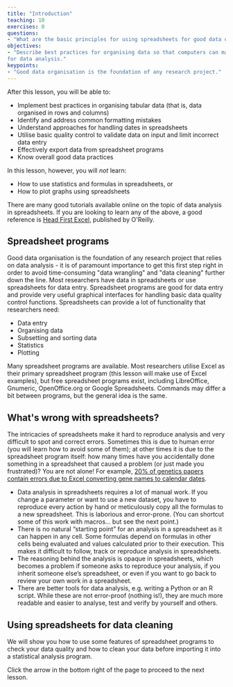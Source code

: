 ```yaml
---
title: "Introduction"
teaching: 10
exercises: 0
questions:
- "What are the basic principles for using spreadsheets for good data organisation?"
objectives:
- "Describe best practices for organising data so that computers can make the best use of it
for data analysis."
keypoints:
- "Good data organisation is the foundation of any research project."
---
```


After this lesson, you will be able to:

* Implement best practices in organising tabular data (that is, data organised in rows and columns)
* Identify and address common formatting mistakes
* Understand approaches for handling dates in spreadsheets
* Utilise basic quality control to validate data on input and limit incorrect data entry
* Effectively export data from spreadsheet programs
* Know overall good data practices

In this lesson, however, you will *not* learn:
- How to use statistics and formulas in spreadsheets, or
- How to plot graphs using spreadsheets

There are many good tutorials available online on the topic of data analysis in spreadsheets. If you are looking
to learn any of the above, a good reference is [Head First Excel](https://www.amazon.com/Head-First-Excel-learners-spreadsheets/dp/0596807694/ref=sr_1_1?ie=UTF8&qid=1491594584&sr=8-1&keywords=head+first+excel), published by O'Reilly.

## Spreadsheet programs

Good data organisation is the foundation of any research project that relies on data analysis - it is of paramount
importance to get this first step right in order to avoid time-consuming "data wrangling" and "data cleaning"
further down the line. Most researchers have data in spreadsheets or use spreadsheets for data entry. Spreadsheet programs are good for data
entry and provide very useful graphical interfaces for handling basic data quality control functions. Spreadsheets can provide a lot of functionality that researchers need:

- Data entry
- Organising data
- Subsetting and sorting data
- Statistics
- Plotting

Many spreadsheet programs are available. Most researchers utilise Excel as their primary spreadsheet program (this
lesson will make use of Excel examples), but free spreadsheet programs exist, including LibreOffice,
Gnumeric, OpenOffice.org or Google Spreadsheets. Commands may differ a bit between programs, but the general idea
is the same.

## What's wrong with spreadsheets?

The intricacies of spreadsheets make it hard to reproduce analysis and very difficult to
spot and correct errors. Sometimes this is due to human error (you will learn how to avoid some of them);
at other times it is due to the spreadsheet program itself: how many times have you accidentally done something in
a spreadsheet that caused a problem (or just made you frustrated)? You are not alone! For example,
[20% of genetics papers contain errors due to Excel converting gene names to calendar dates](https://www.theverge.com/2020/8/6/21355674/human-genes-rename-microsoft-excel-misreading-dates).

* Data analysis in spreadsheets requires a lot of manual work. If you change a parameter or want to use a new dataset,
you have to reproduce every action by hand or meticulously copy all the formulas to a new spreadsheet.
This is laborious and error-prone. (You can shortcut some of this work with macros... but see the next point.)
* There is no natural “starting point” for an analysis in a spreadsheet as it can happen in any cell. Some formulas
depend on formulas in other cells being evaluated and values calculated prior to their execution. This makes it difficult to
follow, track or reproduce analysis in spreadsheets.
* The reasoning behind the analysis is opaque in spreadsheets, which becomes a problem if someone asks to reproduce your
analysis, if you inherit someone else’s spreadsheet, or even if you want to go back to review your own work in a
spreadsheet.
* There are better tools for data analysis, e.g. writing a Python or an R script. While these are not
error-proof (nothing is!), they are much more readable and easier to analyse, test and verify by yourself and others.

## Using spreadsheets for data cleaning

We will show you how to use some features of spreadsheet programs to check your data quality and how to clean your
data before importing it into a statistical analysis program.

Click the arrow in the bottom right of the page to proceed to the next lesson.
